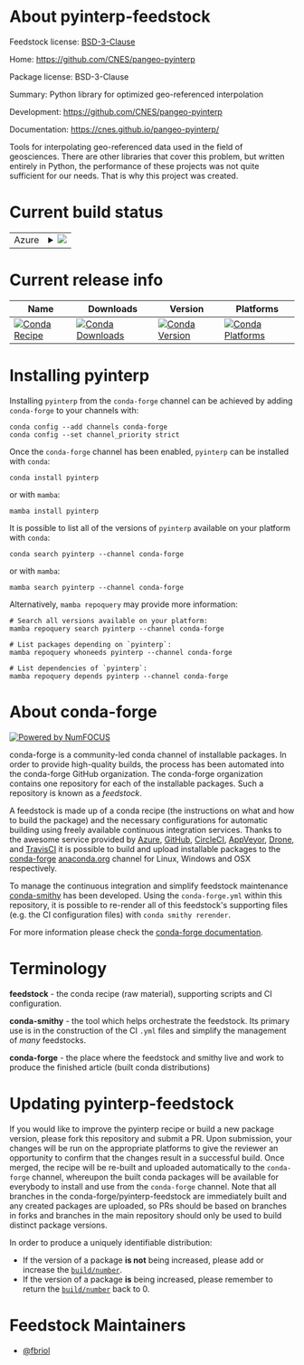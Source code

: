 About pyinterp-feedstock
========================

Feedstock license: [BSD-3-Clause](https://github.com/conda-forge/pyinterp-feedstock/blob/main/LICENSE.txt)

Home: https://github.com/CNES/pangeo-pyinterp

Package license: BSD-3-Clause

Summary: Python library for optimized geo-referenced interpolation

Development: https://github.com/CNES/pangeo-pyinterp

Documentation: https://cnes.github.io/pangeo-pyinterp/

Tools for interpolating geo-referenced data used in the field of
geosciences. There are other libraries that cover this problem, but written
entirely in Python, the performance of these projects was not quite
sufficient for our needs. That is why this project was created.


Current build status
====================


<table>
    
  <tr>
    <td>Azure</td>
    <td>
      <details>
        <summary>
          <a href="https://dev.azure.com/conda-forge/feedstock-builds/_build/latest?definitionId=7861&branchName=main">
            <img src="https://dev.azure.com/conda-forge/feedstock-builds/_apis/build/status/pyinterp-feedstock?branchName=main">
          </a>
        </summary>
        <table>
          <thead><tr><th>Variant</th><th>Status</th></tr></thead>
          <tbody><tr>
              <td>linux_64_blasmklpython3.10.____cpython</td>
              <td>
                <a href="https://dev.azure.com/conda-forge/feedstock-builds/_build/latest?definitionId=7861&branchName=main">
                  <img src="https://dev.azure.com/conda-forge/feedstock-builds/_apis/build/status/pyinterp-feedstock?branchName=main&jobName=linux&configuration=linux%20linux_64_blasmklpython3.10.____cpython" alt="variant">
                </a>
              </td>
            </tr><tr>
              <td>linux_64_blasmklpython3.11.____cpython</td>
              <td>
                <a href="https://dev.azure.com/conda-forge/feedstock-builds/_build/latest?definitionId=7861&branchName=main">
                  <img src="https://dev.azure.com/conda-forge/feedstock-builds/_apis/build/status/pyinterp-feedstock?branchName=main&jobName=linux&configuration=linux%20linux_64_blasmklpython3.11.____cpython" alt="variant">
                </a>
              </td>
            </tr><tr>
              <td>linux_64_blasmklpython3.12.____cpython</td>
              <td>
                <a href="https://dev.azure.com/conda-forge/feedstock-builds/_build/latest?definitionId=7861&branchName=main">
                  <img src="https://dev.azure.com/conda-forge/feedstock-builds/_apis/build/status/pyinterp-feedstock?branchName=main&jobName=linux&configuration=linux%20linux_64_blasmklpython3.12.____cpython" alt="variant">
                </a>
              </td>
            </tr><tr>
              <td>linux_64_blasmklpython3.13.____cp313</td>
              <td>
                <a href="https://dev.azure.com/conda-forge/feedstock-builds/_build/latest?definitionId=7861&branchName=main">
                  <img src="https://dev.azure.com/conda-forge/feedstock-builds/_apis/build/status/pyinterp-feedstock?branchName=main&jobName=linux&configuration=linux%20linux_64_blasmklpython3.13.____cp313" alt="variant">
                </a>
              </td>
            </tr><tr>
              <td>linux_64_blasopenblaspython3.10.____cpython</td>
              <td>
                <a href="https://dev.azure.com/conda-forge/feedstock-builds/_build/latest?definitionId=7861&branchName=main">
                  <img src="https://dev.azure.com/conda-forge/feedstock-builds/_apis/build/status/pyinterp-feedstock?branchName=main&jobName=linux&configuration=linux%20linux_64_blasopenblaspython3.10.____cpython" alt="variant">
                </a>
              </td>
            </tr><tr>
              <td>linux_64_blasopenblaspython3.11.____cpython</td>
              <td>
                <a href="https://dev.azure.com/conda-forge/feedstock-builds/_build/latest?definitionId=7861&branchName=main">
                  <img src="https://dev.azure.com/conda-forge/feedstock-builds/_apis/build/status/pyinterp-feedstock?branchName=main&jobName=linux&configuration=linux%20linux_64_blasopenblaspython3.11.____cpython" alt="variant">
                </a>
              </td>
            </tr><tr>
              <td>linux_64_blasopenblaspython3.12.____cpython</td>
              <td>
                <a href="https://dev.azure.com/conda-forge/feedstock-builds/_build/latest?definitionId=7861&branchName=main">
                  <img src="https://dev.azure.com/conda-forge/feedstock-builds/_apis/build/status/pyinterp-feedstock?branchName=main&jobName=linux&configuration=linux%20linux_64_blasopenblaspython3.12.____cpython" alt="variant">
                </a>
              </td>
            </tr><tr>
              <td>linux_64_blasopenblaspython3.13.____cp313</td>
              <td>
                <a href="https://dev.azure.com/conda-forge/feedstock-builds/_build/latest?definitionId=7861&branchName=main">
                  <img src="https://dev.azure.com/conda-forge/feedstock-builds/_apis/build/status/pyinterp-feedstock?branchName=main&jobName=linux&configuration=linux%20linux_64_blasopenblaspython3.13.____cp313" alt="variant">
                </a>
              </td>
            </tr><tr>
              <td>osx_64_python3.10.____cpython</td>
              <td>
                <a href="https://dev.azure.com/conda-forge/feedstock-builds/_build/latest?definitionId=7861&branchName=main">
                  <img src="https://dev.azure.com/conda-forge/feedstock-builds/_apis/build/status/pyinterp-feedstock?branchName=main&jobName=osx&configuration=osx%20osx_64_python3.10.____cpython" alt="variant">
                </a>
              </td>
            </tr><tr>
              <td>osx_64_python3.11.____cpython</td>
              <td>
                <a href="https://dev.azure.com/conda-forge/feedstock-builds/_build/latest?definitionId=7861&branchName=main">
                  <img src="https://dev.azure.com/conda-forge/feedstock-builds/_apis/build/status/pyinterp-feedstock?branchName=main&jobName=osx&configuration=osx%20osx_64_python3.11.____cpython" alt="variant">
                </a>
              </td>
            </tr><tr>
              <td>osx_64_python3.12.____cpython</td>
              <td>
                <a href="https://dev.azure.com/conda-forge/feedstock-builds/_build/latest?definitionId=7861&branchName=main">
                  <img src="https://dev.azure.com/conda-forge/feedstock-builds/_apis/build/status/pyinterp-feedstock?branchName=main&jobName=osx&configuration=osx%20osx_64_python3.12.____cpython" alt="variant">
                </a>
              </td>
            </tr><tr>
              <td>osx_64_python3.13.____cp313</td>
              <td>
                <a href="https://dev.azure.com/conda-forge/feedstock-builds/_build/latest?definitionId=7861&branchName=main">
                  <img src="https://dev.azure.com/conda-forge/feedstock-builds/_apis/build/status/pyinterp-feedstock?branchName=main&jobName=osx&configuration=osx%20osx_64_python3.13.____cp313" alt="variant">
                </a>
              </td>
            </tr><tr>
              <td>osx_arm64_python3.10.____cpython</td>
              <td>
                <a href="https://dev.azure.com/conda-forge/feedstock-builds/_build/latest?definitionId=7861&branchName=main">
                  <img src="https://dev.azure.com/conda-forge/feedstock-builds/_apis/build/status/pyinterp-feedstock?branchName=main&jobName=osx&configuration=osx%20osx_arm64_python3.10.____cpython" alt="variant">
                </a>
              </td>
            </tr><tr>
              <td>osx_arm64_python3.11.____cpython</td>
              <td>
                <a href="https://dev.azure.com/conda-forge/feedstock-builds/_build/latest?definitionId=7861&branchName=main">
                  <img src="https://dev.azure.com/conda-forge/feedstock-builds/_apis/build/status/pyinterp-feedstock?branchName=main&jobName=osx&configuration=osx%20osx_arm64_python3.11.____cpython" alt="variant">
                </a>
              </td>
            </tr><tr>
              <td>osx_arm64_python3.12.____cpython</td>
              <td>
                <a href="https://dev.azure.com/conda-forge/feedstock-builds/_build/latest?definitionId=7861&branchName=main">
                  <img src="https://dev.azure.com/conda-forge/feedstock-builds/_apis/build/status/pyinterp-feedstock?branchName=main&jobName=osx&configuration=osx%20osx_arm64_python3.12.____cpython" alt="variant">
                </a>
              </td>
            </tr><tr>
              <td>osx_arm64_python3.13.____cp313</td>
              <td>
                <a href="https://dev.azure.com/conda-forge/feedstock-builds/_build/latest?definitionId=7861&branchName=main">
                  <img src="https://dev.azure.com/conda-forge/feedstock-builds/_apis/build/status/pyinterp-feedstock?branchName=main&jobName=osx&configuration=osx%20osx_arm64_python3.13.____cp313" alt="variant">
                </a>
              </td>
            </tr><tr>
              <td>win_64_blasmklpython3.10.____cpython</td>
              <td>
                <a href="https://dev.azure.com/conda-forge/feedstock-builds/_build/latest?definitionId=7861&branchName=main">
                  <img src="https://dev.azure.com/conda-forge/feedstock-builds/_apis/build/status/pyinterp-feedstock?branchName=main&jobName=win&configuration=win%20win_64_blasmklpython3.10.____cpython" alt="variant">
                </a>
              </td>
            </tr><tr>
              <td>win_64_blasmklpython3.11.____cpython</td>
              <td>
                <a href="https://dev.azure.com/conda-forge/feedstock-builds/_build/latest?definitionId=7861&branchName=main">
                  <img src="https://dev.azure.com/conda-forge/feedstock-builds/_apis/build/status/pyinterp-feedstock?branchName=main&jobName=win&configuration=win%20win_64_blasmklpython3.11.____cpython" alt="variant">
                </a>
              </td>
            </tr><tr>
              <td>win_64_blasmklpython3.12.____cpython</td>
              <td>
                <a href="https://dev.azure.com/conda-forge/feedstock-builds/_build/latest?definitionId=7861&branchName=main">
                  <img src="https://dev.azure.com/conda-forge/feedstock-builds/_apis/build/status/pyinterp-feedstock?branchName=main&jobName=win&configuration=win%20win_64_blasmklpython3.12.____cpython" alt="variant">
                </a>
              </td>
            </tr><tr>
              <td>win_64_blasmklpython3.13.____cp313</td>
              <td>
                <a href="https://dev.azure.com/conda-forge/feedstock-builds/_build/latest?definitionId=7861&branchName=main">
                  <img src="https://dev.azure.com/conda-forge/feedstock-builds/_apis/build/status/pyinterp-feedstock?branchName=main&jobName=win&configuration=win%20win_64_blasmklpython3.13.____cp313" alt="variant">
                </a>
              </td>
            </tr><tr>
              <td>win_64_blasopenblaspython3.10.____cpython</td>
              <td>
                <a href="https://dev.azure.com/conda-forge/feedstock-builds/_build/latest?definitionId=7861&branchName=main">
                  <img src="https://dev.azure.com/conda-forge/feedstock-builds/_apis/build/status/pyinterp-feedstock?branchName=main&jobName=win&configuration=win%20win_64_blasopenblaspython3.10.____cpython" alt="variant">
                </a>
              </td>
            </tr><tr>
              <td>win_64_blasopenblaspython3.11.____cpython</td>
              <td>
                <a href="https://dev.azure.com/conda-forge/feedstock-builds/_build/latest?definitionId=7861&branchName=main">
                  <img src="https://dev.azure.com/conda-forge/feedstock-builds/_apis/build/status/pyinterp-feedstock?branchName=main&jobName=win&configuration=win%20win_64_blasopenblaspython3.11.____cpython" alt="variant">
                </a>
              </td>
            </tr><tr>
              <td>win_64_blasopenblaspython3.12.____cpython</td>
              <td>
                <a href="https://dev.azure.com/conda-forge/feedstock-builds/_build/latest?definitionId=7861&branchName=main">
                  <img src="https://dev.azure.com/conda-forge/feedstock-builds/_apis/build/status/pyinterp-feedstock?branchName=main&jobName=win&configuration=win%20win_64_blasopenblaspython3.12.____cpython" alt="variant">
                </a>
              </td>
            </tr><tr>
              <td>win_64_blasopenblaspython3.13.____cp313</td>
              <td>
                <a href="https://dev.azure.com/conda-forge/feedstock-builds/_build/latest?definitionId=7861&branchName=main">
                  <img src="https://dev.azure.com/conda-forge/feedstock-builds/_apis/build/status/pyinterp-feedstock?branchName=main&jobName=win&configuration=win%20win_64_blasopenblaspython3.13.____cp313" alt="variant">
                </a>
              </td>
            </tr>
          </tbody>
        </table>
      </details>
    </td>
  </tr>
</table>

Current release info
====================

| Name | Downloads | Version | Platforms |
| --- | --- | --- | --- |
| [![Conda Recipe](https://img.shields.io/badge/recipe-pyinterp-green.svg)](https://anaconda.org/conda-forge/pyinterp) | [![Conda Downloads](https://img.shields.io/conda/dn/conda-forge/pyinterp.svg)](https://anaconda.org/conda-forge/pyinterp) | [![Conda Version](https://img.shields.io/conda/vn/conda-forge/pyinterp.svg)](https://anaconda.org/conda-forge/pyinterp) | [![Conda Platforms](https://img.shields.io/conda/pn/conda-forge/pyinterp.svg)](https://anaconda.org/conda-forge/pyinterp) |

Installing pyinterp
===================

Installing `pyinterp` from the `conda-forge` channel can be achieved by adding `conda-forge` to your channels with:

```
conda config --add channels conda-forge
conda config --set channel_priority strict
```

Once the `conda-forge` channel has been enabled, `pyinterp` can be installed with `conda`:

```
conda install pyinterp
```

or with `mamba`:

```
mamba install pyinterp
```

It is possible to list all of the versions of `pyinterp` available on your platform with `conda`:

```
conda search pyinterp --channel conda-forge
```

or with `mamba`:

```
mamba search pyinterp --channel conda-forge
```

Alternatively, `mamba repoquery` may provide more information:

```
# Search all versions available on your platform:
mamba repoquery search pyinterp --channel conda-forge

# List packages depending on `pyinterp`:
mamba repoquery whoneeds pyinterp --channel conda-forge

# List dependencies of `pyinterp`:
mamba repoquery depends pyinterp --channel conda-forge
```


About conda-forge
=================

[![Powered by
NumFOCUS](https://img.shields.io/badge/powered%20by-NumFOCUS-orange.svg?style=flat&colorA=E1523D&colorB=007D8A)](https://numfocus.org)

conda-forge is a community-led conda channel of installable packages.
In order to provide high-quality builds, the process has been automated into the
conda-forge GitHub organization. The conda-forge organization contains one repository
for each of the installable packages. Such a repository is known as a *feedstock*.

A feedstock is made up of a conda recipe (the instructions on what and how to build
the package) and the necessary configurations for automatic building using freely
available continuous integration services. Thanks to the awesome service provided by
[Azure](https://azure.microsoft.com/en-us/services/devops/), [GitHub](https://github.com/),
[CircleCI](https://circleci.com/), [AppVeyor](https://www.appveyor.com/),
[Drone](https://cloud.drone.io/welcome), and [TravisCI](https://travis-ci.com/)
it is possible to build and upload installable packages to the
[conda-forge](https://anaconda.org/conda-forge) [anaconda.org](https://anaconda.org/)
channel for Linux, Windows and OSX respectively.

To manage the continuous integration and simplify feedstock maintenance
[conda-smithy](https://github.com/conda-forge/conda-smithy) has been developed.
Using the ``conda-forge.yml`` within this repository, it is possible to re-render all of
this feedstock's supporting files (e.g. the CI configuration files) with ``conda smithy rerender``.

For more information please check the [conda-forge documentation](https://conda-forge.org/docs/).

Terminology
===========

**feedstock** - the conda recipe (raw material), supporting scripts and CI configuration.

**conda-smithy** - the tool which helps orchestrate the feedstock.
                   Its primary use is in the construction of the CI ``.yml`` files
                   and simplify the management of *many* feedstocks.

**conda-forge** - the place where the feedstock and smithy live and work to
                  produce the finished article (built conda distributions)


Updating pyinterp-feedstock
===========================

If you would like to improve the pyinterp recipe or build a new
package version, please fork this repository and submit a PR. Upon submission,
your changes will be run on the appropriate platforms to give the reviewer an
opportunity to confirm that the changes result in a successful build. Once
merged, the recipe will be re-built and uploaded automatically to the
`conda-forge` channel, whereupon the built conda packages will be available for
everybody to install and use from the `conda-forge` channel.
Note that all branches in the conda-forge/pyinterp-feedstock are
immediately built and any created packages are uploaded, so PRs should be based
on branches in forks and branches in the main repository should only be used to
build distinct package versions.

In order to produce a uniquely identifiable distribution:
 * If the version of a package **is not** being increased, please add or increase
   the [``build/number``](https://docs.conda.io/projects/conda-build/en/latest/resources/define-metadata.html#build-number-and-string).
 * If the version of a package **is** being increased, please remember to return
   the [``build/number``](https://docs.conda.io/projects/conda-build/en/latest/resources/define-metadata.html#build-number-and-string)
   back to 0.

Feedstock Maintainers
=====================

* [@fbriol](https://github.com/fbriol/)

